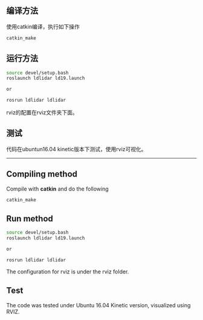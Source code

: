 ## 编译方法

使用catkin编译，执行如下操作

```sh
catkin_make

```

## 运行方法

```sh
source devel/setup.bash
roslaunch ldlidar ld19.launch 

or

rosrun ldlidar ldlidar 
```

rviz的配置在rviz文件夹下面。


## 测试

代码在ubuntun16.04 kinetic版本下测试，使用rviz可视化。

---

## Compiling method

Compile with **catkin** and do the following

```sh
catkin_make

```

## Run method

```sh
source devel/setup.bash
roslaunch ldlidar ld19.launch 

or

rosrun ldlidar ldlidar 
```

The configuration for rviz is under the rviz folder.


## Test

The code was tested under Ubuntu 16.04 Kinetic version, visualized using RVIZ.